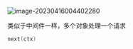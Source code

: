 ![image-20230416004402280](http://img.hahagblog.com/local/image-20230416004402280.png)

类似于中间件一样，多个对象处理一个请求

```go
next(ctx)
```

